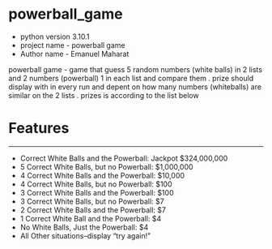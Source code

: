 # powerball_game
* python version 3.10.1
* project name - powerball game 
* Author name - Emanuel Maharat 

powerball game - game that guess 5 random numbers (white balls) in 2 lists and 2 numbers (powerball) 1 in each list and compare them . 
prize should display with in every run and depent on how many numbers (whiteballs) are similar on the 2 lists . 
prizes is according to the list below 

# Features
***
* Correct White Balls and the Powerball: Jackpot $324,000,000
* 5 Correct White Balls, but no Powerball: $1,000,000
* 4 Correct White Balls and the Powerball: $10,000
* 4 Correct White Balls, but no Powerball: $100
* 3 Correct White Balls and the Powerball: $100
* 3 Correct White Balls, but no Powerball: $7
* 2 Correct White Balls and the Powerball: $7
* 1 Correct White Ball and the Powerball: $4
* No White Balls, Just the Powerball: $4
* All Other situations–display “try again!”





